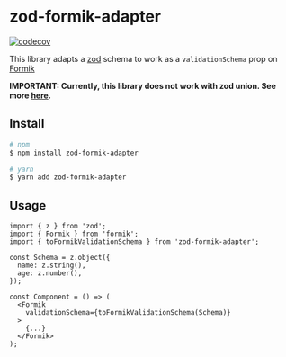 # zod-formik-adapter

[![codecov](https://codecov.io/gh/robertLichtnow/zod-formik-adapter/branch/master/graph/badge.svg?token=Z5V1VKCGV9)](https://codecov.io/gh/robertLichtnow/zod-formik-adapter)

This library adapts a [zod](https://www.npmjs.com/package/zod) schema to work as a `validationSchema` prop on [Formik](https://www.npmjs.com/package/formik)

**IMPORTANT: Currently, this library does not work with zod union. See more [here](https://github.com/robertLichtnow/zod-formik-adapter/issues/2).**

## Install

```sh
# npm
$ npm install zod-formik-adapter

# yarn
$ yarn add zod-formik-adapter
```

## Usage

```TSX
import { z } from 'zod';
import { Formik } from 'formik';
import { toFormikValidationSchema } from 'zod-formik-adapter';

const Schema = z.object({
  name: z.string(),
  age: z.number(),
});

const Component = () => (
  <Formik
    validationSchema={toFormikValidationSchema(Schema)}
  >
    {...}
  </Formik>
);
```

